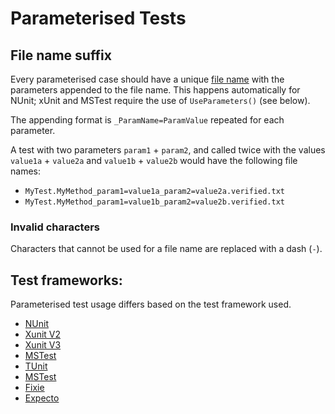 <!--
GENERATED FILE - DO NOT EDIT
This file was generated by [MarkdownSnippets](https://github.com/SimonCropp/MarkdownSnippets).
Source File: /docs/mdsource/parameterised.source.md
To change this file edit the source file and then run MarkdownSnippets.
-->

# Parameterised Tests

## File name suffix<!-- include: file-name-suffix. path: /docs/mdsource/file-name-suffix.include.md -->

Every parameterised case should have a unique [file name](/docs/naming.md) with the parameters appended to the file name. This happens automatically for NUnit; xUnit and MSTest require the use of `UseParameters()` (see below).

The appending format is `_ParamName=ParamValue` repeated for each parameter. 

A test with two parameters `param1` + `param2`, and called twice with the values `value1a` + `value2a` and `value1b` + `value2b` would have the following file names:

  * `MyTest.MyMethod_param1=value1a_param2=value2a.verified.txt`
  * `MyTest.MyMethod_param1=value1b_param2=value2b.verified.txt`


### Invalid characters

Characters that cannot be used for a file name are replaced with a dash (`-`).<!-- endInclude -->


## Test frameworks:

Parameterised test usage differs based on the test framework used.

 * [NUnit](docs/parameterised-nunit.md)
 * [Xunit V2](docs/parameterised-xunitv2.md)
 * [Xunit V3](docs/parameterised-xunitv3.md)
 * [MSTest](docs/parameterised-mstest.md)
 * [TUnit](docs/parameterised-tunit.md)
 * [MSTest](docs/parameterised-mstest.md)
 * [Fixie](docs/parameterised-fixie.md)
 * [Expecto](docs/parameterised-expecto.md)
